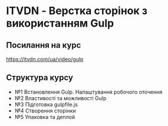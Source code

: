 # ITVDN - Верстка сторінок з використанням Gulp

## Посилання на курс

https://itvdn.com/ua/video/gulp

## Структура курсу

- №1 Встановлення Gulp. Налаштування робочого оточення
- №2 Властивості та можливості Gulp
- №3 Підготовка gulpfile.js
- №4 Створення сторінки
- №5 Упаковка та деплой
